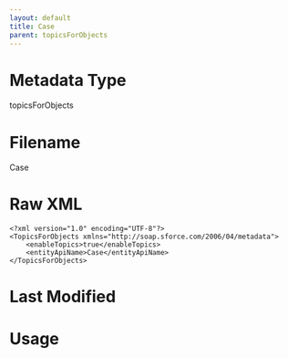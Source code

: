 ```yaml
---
layout: default
title: Case
parent: topicsForObjects
---
```

# Metadata Type
topicsForObjects


# Filename 
Case


# Raw XML
```
<?xml version="1.0" encoding="UTF-8"?>
<TopicsForObjects xmlns="http://soap.sforce.com/2006/04/metadata">
    <enableTopics>true</enableTopics>
    <entityApiName>Case</entityApiName>
</TopicsForObjects>
```


# Last Modified


# Usage
